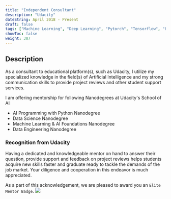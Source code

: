 ```yaml
---
title: "Independent Consultant"
description: "Udacity"
dateString: April 2018 - Present
draft: false
tags: ["Machine Learning", "Deep Learning", "Pytorch", "Tensorflow", "Python", "NLP", "Data Engineering", "PostgresSQL"]
showToc: false
weight: 307
--- 
```


## Description

As a consultant to educational platform(s), such as Udacity, I utilize my specialized knowledge in the field(s) of Artificial Intelligence and my strong communication skills to provide project reviews and other student support services.

I am offering mentorship for following Nanodegrees at Udacity's School of AI
- AI Programming with Python Nanodegree 
- Data Science Nanodegree 
- Machine Learning & AI Foundations Nanodegree
- Data Engineering Nanodegree

### Recognition from Udacity
Having a dedicated and knowledgeable mentor on hand to answer their question, provide support and feedback on project reviews helps students acquire new skills faster and graduate ready to tackle the demands of the job market. Your diligence and cooperation in this endeavor is much appreciated.

As a part of this acknowledgement, we are pleased to award you an `Elite Mentor Badge`. 
![](/experience/udacity/badge.jpg#center)
